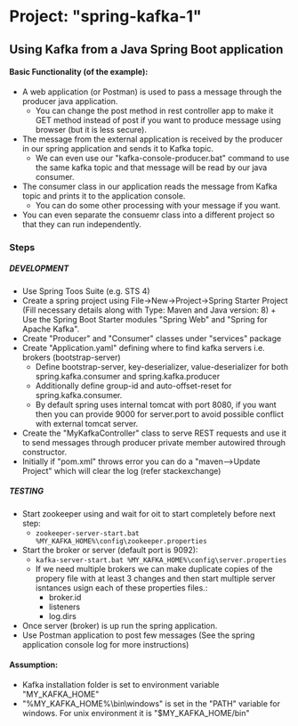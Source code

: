 # Project: "spring-kafka-1"
## Using Kafka from a Java Spring Boot application
#### Basic Functionality (of the example):
* A web application (or Postman) is used to pass a message through the producer java application.
  * You can change the post method in rest controller app to make it GET method instead of post if you want to produce message using browser (but it is less secure).
* The message from the external application is received by the producer in our spring application and sends it to Kafka topic.
  * We can even use our "kafka-console-producer.bat" command to use the same kafka topic and that message will be read by our java consumer.
* The consumer class in our application reads the message from Kafka topic and prints it to the application console.
  * You can do some other processing with your message if you want.
* You can even separate the consuemr class into a different project so that they can run independently.

### Steps

##### DEVELOPMENT
* Use Spring Toos Suite (e.g. STS 4)
* Create a spring project using File->New->Project->Spring Starter Project (Fill necessary details along with Type: Maven and Java version: 8) + Use the Spring Boot Starter modules "Spring Web" and "Spring for Apache Kafka".
* Create "Producer" and "Consumer" classes under "services" package
* Create "Application.yaml" defining where to find kafka servers i.e. brokers (bootstrap-server)
  * Define bootstrap-server, key-deserializer, value-deserializer for both spring.kafka.consumer and spring.kafka.producer
  * Additionally define group-id and auto-offset-reset for spring.kafka.consumer.
  * By default spring uses internal tomcat with port 8080, if you want then you can provide 9000 for server.port to avoid possible conflict with external tomcat server.
* Create the "MyKafkaController" class to serve REST requests and use it to send messages through producer private member autowired through constructor.
* Initially if "pom.xml" throws error you can do a "maven-->Update Project" which will clear the log (refer stackexchange)

##### TESTING
* Start zookeeper using and wait for oit to start completely before next step:
  * `zookeeper-server-start.bat %MY_KAFKA_HOME%\config\zookeeper.properties`
* Start the broker or server (default port is 9092):
  * `kafka-server-start.bat %MY_KAFKA_HOME%\config\server.properties`
  * If we need multiple brokers we can make duplicate copies of the propery file with at least 3 changes and then start multiple server isntances usign each of these properties files.:
    * broker.id
    * listeners
    * log.dirs
* Once server (broker) is up run the spring application.
* Use Postman application to post few messages (See the spring application console log for more instructions)

#### Assumption:
* Kafka installation folder is set to environment variable "MY_KAFKA_HOME"
* "%MY_KAFKA_HOME%\bin\windows" is set in the "PATH" variable for windows. For unix environment it is "$MY_KAFKA_HOME/bin"
